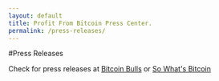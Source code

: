 ```yaml
---
layout: default
title: Profit From Bitcoin Press Center.
permalink: /press-releases/
---
```


#Press Releases

Check for press releases at [Bitcoin Bulls](http://www.bitcoinbulls.net) or [So What's Bitcoin](http://www.sowhatsbitcoin.com)
